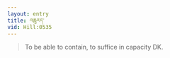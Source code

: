 ```yaml
---
layout: entry
title: འཆུརད་
vid: Hill:0535
---
```

> To be able to contain, to suffice in capacity DK\.


